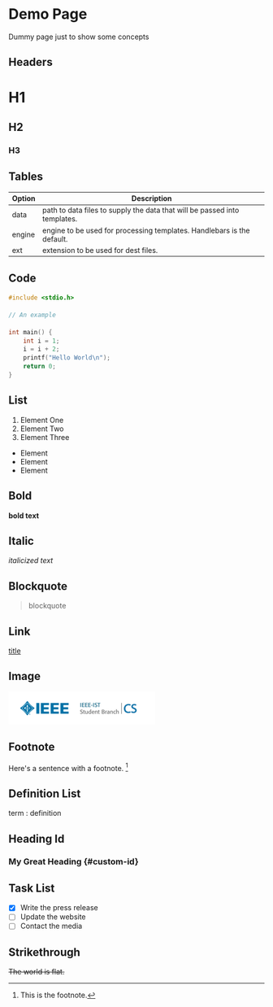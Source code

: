 # Demo Page

Dummy page just to show some concepts

## Headers

# H1
## H2
### H3

## Tables

| Option | Description |
| ------ | ----------- |
| data   | path to data files to supply the data that will be passed into templates. |
| engine | engine to be used for processing templates. Handlebars is the default. |
| ext    | extension to be used for dest files. |

## Code

```c
#include <stdio.h>

// An example

int main() {
	int i = 1;
	i = i + 2;
	printf("Hello World\n");
	return 0;
}

```

## List

1. Element One
2. Element Two
3. Element Three

- Element
- Element
- Element

## Bold

**bold text**

## Italic

*italicized text*

## Blockquote

> blockquote

## Link 

[title](https://www.example.com)

## Image

![alt text](/images/logo-cs.png)

## Footnote

Here's a sentence with a footnote. [^1]

[^1]: This is the footnote.

## Definition List

term
: definition

## Heading Id

### My Great Heading {#custom-id}

## Task List 

- [x] Write the press release
- [ ] Update the website
- [ ] Contact the media

## Strikethrough

~~The world is flat.~~